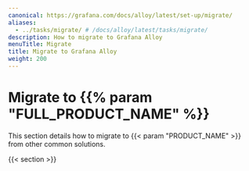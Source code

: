 ```yaml
---
canonical: https://grafana.com/docs/alloy/latest/set-up/migrate/
aliases:
  - ../tasks/migrate/ # /docs/alloy/latest/tasks/migrate/
description: How to migrate to Grafana Alloy
menuTitle: Migrate
title: Migrate to Grafana Alloy
weight: 200
---
```


# Migrate to {{% param "FULL_PRODUCT_NAME" %}}

This section details how to migrate to {{< param "PRODUCT_NAME" >}} from other common solutions.

{{< section >}}
